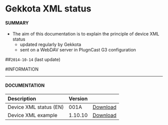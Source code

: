 # Gekkota XML status

#### **SUMMARY**
- The aim of this documentation is to explain the principle of device XML status
	- updated regularly by Gekkota
	- sent on a WebDAV server in PlugnCast G3 configuration

##`2014-10-14` (last update)

#INFORMATION
***********************************************************************
#### **DOCUMENTATION**
| Description                                                                      | Version |                 |
| :------------------------------------------------------------------------------- | :-------| :-------------- |
| Device XML status (EN)                            | 001A       | [Download](https://github.com/innes-labs/archives/blob/main/downloads/application-notes/Gekkota_XML_Status.pdf) |
| Device XML example                                       | 1.10.10    | [Download](https://github.com/innes-labs/archives/blob/main/downloads/application-notes/status.022000d0-0000-0000-0000-001ce6020170.xml) |






